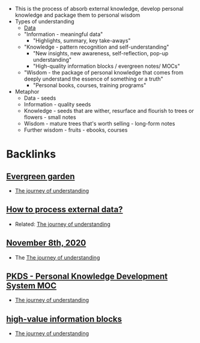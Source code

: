 - This is the process of absorb external knowledge, develop personal knowledge and package them to personal wisdom
- Types of understanding
    - [Data](<Data.md>)
    - "Information - meaningful data"
        - "Highlights, summary, key take-aways"
    - "Knowledge - pattern recognition and self-understanding"
        - "New insights, new awareness, self-reflection, pop-up understanding"
        - "High-quality information blocks / evergreen notes/ MOCs"
    - "Wisdom - the package of personal knowledge that comes from deeply understand the essence of something or a truth"
        - "Personal books, courses, training programs"
- Metaphor
    - Data - seeds
    - Information - quality seeds
    - Knowledge - seeds that are wither, resurface and flourish to trees or flowers - small notes
    - Wisdom - mature trees that's worth selling - long-form notes
    - Further wisdom - fruits - ebooks, courses

# Backlinks
## [Evergreen garden](<Evergreen garden.md>)
- [The journey of understanding](<The journey of understanding.md>)

## [How to process external data?](<How to process external data?.md>)
- Related: [The journey of understanding](<The journey of understanding.md>)

## [November 8th, 2020](<November 8th, 2020.md>)
- The [The journey of understanding](<The journey of understanding.md>)

## [PKDS - Personal Knowledge Development System MOC](<PKDS - Personal Knowledge Development System MOC.md>)
- [The journey of understanding](<The journey of understanding.md>)

## [high-value information blocks](<high-value information blocks.md>)
- [The journey of understanding](<The journey of understanding.md>)

